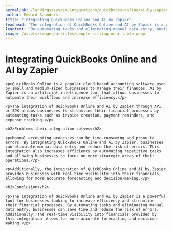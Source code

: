 ```yaml
---
permalink: /landings/system-integrations/quickbooks-online/ai-by-zapier
author: Edward Saunders
title: "Integrating QuickBooks Online and AI by Zapier"
leadhead: "The integration of QuickBooks Online and AI by Zapier is a powerful tool for businesses looking to increase efficiency and streamline their financial processes"
leadtext: "By automating tasks and eliminating manual data entry, businesses can save time and reduce the risk of errors. Additionally, the real-time visibility into financials provided by this integration allows for more accurate forecasting and decision-making."
image: /assets/images/articles/people-sitting-near-table.webp
---
```

<div class="arttext">
	<h1>Integrating QuickBooks Online and AI by Zapier</h1>

	<p>QuickBooks Online is a popular cloud-based accounting software used by small and medium-sized businesses to manage their finances. AI by Zapier is an artificial intelligence tool that allows businesses to automate their workflows and increase efficiency.</p>

	<p>The integration of QuickBooks Online and AI by Zapier through API or SDK allows businesses to streamline their financial processes by automating tasks such as invoice creation, payment reminders, and expense tracking.</p>

	<h2>Problems their integration solves</h2>

	<p>Manual accounting processes can be time-consuming and prone to errors. By integrating QuickBooks Online and AI by Zapier, businesses can eliminate manual data entry and reduce the risk of errors. This integration also increases efficiency by automating repetitive tasks and allowing businesses to focus on more strategic areas of their operations.</p>

	<p>Additionally, the integration of QuickBooks Online and AI by Zapier provides businesses with real-time visibility into their financials, allowing for more accurate forecasting and decision-making.</p>

	<h2>Conclusion</h2>

	<p>The integration of QuickBooks Online and AI by Zapier is a powerful tool for businesses looking to increase efficiency and streamline their financial processes. By automating tasks and eliminating manual data entry, businesses can save time and reduce the risk of errors. Additionally, the real-time visibility into financials provided by this integration allows for more accurate forecasting and decision-making.</p>

</div>